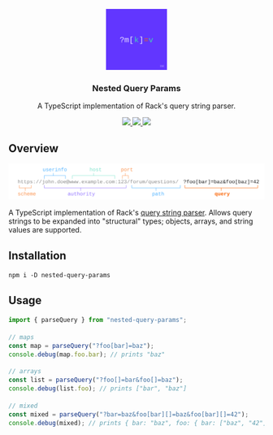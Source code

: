 <p align="center">
  <img src="./logo.svg" width="120px"/>
</p>

<h3 align="center">Nested Query Params</h3>
<p align="center">
    A TypeScript implementation of Rack's query string parser.
</p>
<p align="center">
  <a href="#">
    <img src="https://img.shields.io/github/commit-activity/m/jamesdphillips/nested-query-params.svg?style=flat" />
  </a>
  <a href="https://github.com/jamesdphillips/nested-query-params/blob/main/LICENSE">
    <img src="https://img.shields.io/github/license/jamesdphillips/nested-query-params.svg?style=flat" />
  </a>
  <a href="https://circleci.com/gh/jamesdphillips/nested-query-params/tree/main">
    <img src="https://circleci.com/gh/jamesdphillips/nested-query-params/tree/main.svg?style=svg" />
  </a>
</p>

## Overview

<p align="center">
  <img src="./example.svg" width="640px"/>
</p>

A TypeScript implementation of Rack's [query string parser]. Allows query strings to be expanded into "structural" types; objects, arrays, and string values are supported.

## Installation

```shell
npm i -D nested-query-params
```

## Usage

```typescript
import { parseQuery } from "nested-query-params";

// maps
const map = parseQuery("?foo[bar]=baz");
console.debug(map.foo.bar); // prints "baz"

// arrays
const list = parseQuery("?foo[]=bar&foo[]=baz");
console.debug(list.foo); // prints ["bar", "baz"]

// mixed
const mixed = parseQuery("?bar=baz&foo[bar][]=baz&foo[bar][]=42");
console.debug(mixed); // prints { bar: "baz", foo: { bar: ["baz", "42"] } }
```

[query string parser]: https://github.com/rack/rack/blob/bad8fe37c8867596855dcd0b3fe3030acc6b8621/lib/rack/query_parser.rb#L63